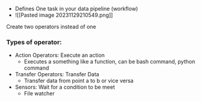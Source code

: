 - Defines One task in your data pipeline (workflow)
- ![[Pasted image 20231129210549.png]]

Create two operators instead of one 


### Types of operator:
- Action Operators: Execute an action
	- Executes a something like a function, can be bash command, python command 
- Transfer Operators: Transfer Data
	- Transfer data from point a to b or vice versa 
- Sensors: Wait for a condition to be meet
	-  File watcher 



